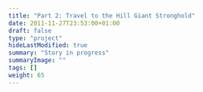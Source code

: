 ```yaml
---
title: "Part 2: Travel to the Hill Giant Stronghold"
date: 2011-11-27T23:53:00+01:00
draft: false
type: "project"
hideLastModified: true
summary: "Story in progress"
summaryImage: ""
tags: []
weight: 65
---
```


